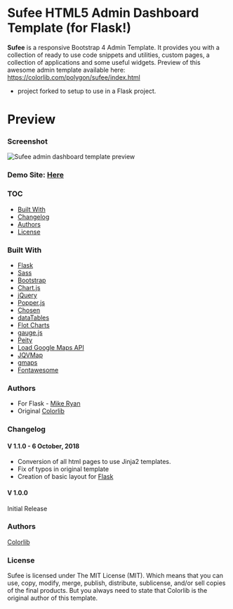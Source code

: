 # Sufee HTML5 Admin Dashboard Template (for Flask!)
**Sufee** is a responsive Bootstrap 4 Admin Template. It provides you with a collection of ready to use code snippets and utilities, custom pages, a collection of applications and some useful widgets. Preview of this awesome admin template available here: https://colorlib.com/polygon/sufee/index.html

- project forked to setup to use in a Flask project.

# Preview

### Screenshot

![Sufee admin dashboard template preview](https://colorlib.com/wp/wp-content/uploads/sites/2/sufee-free-modern-admin-dashboard-template.jpg)

### Demo Site: [Here](https://colorlib.com/polygon/sufee/index.html)

### TOC
- [Built With](#built-with)
- [Changelog](#changelog)
- [Authors](#authors)
- [License](#license)

### Built With

- [Flask](http://flask.pocoo.org/)
- [Sass](http://sass-lang.com/)
- [Bootstrap](http://getbootstrap.com/)
- [Chart.js](http://www.chartjs.org/)
- [jQuery](https://jquery.com/)
- [Popper.js](https://popper.js.org/)
- [Chosen](https://harvesthq.github.io/chosen/)
- [dataTables](https://datatables.net/)
- [Flot Charts](http://www.flotcharts.org/)
- [gauge.js](http://bernii.github.io/gauge.js/)
- [Peity](http://benpickles.github.io/peity/)
- [Load Google Maps API](https://github.com/yuanqing/load-google-maps-api)
- [JQVMap](https://jqvmap.com/)
- [gmaps](https://hpneo.github.io/gmaps/)
- [Fontawesome](http://fontawesome.io/)

### Authors
- For Flask - [Mike Ryan](https://github.com/MikeRyan56)
- Original [Colorlib](https://colorlib.com)

### Changelog
#### V 1.1.0 - 6 October, 2018
- Conversion of all html pages to use Jinja2 templates.
- Fix of typos in original template
- Creation of basic layout for [Flask](http://flask.pocoo.org/)

#### V 1.0.0
Initial Release
### Authors
[Colorlib](https://colorlib.com)
### License

Sufee is licensed under The MIT License (MIT). Which means that you can use, copy, modify, merge, publish, distribute, sublicense, and/or sell copies of the final products. But you always need to state that Colorlib is the original author of this template.
